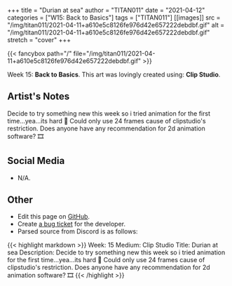 +++
title =       "Durian at sea"
author =      "TITAN011"
date =        "2021-04-12"
categories =  ["W15: Back to Basics"]
tags =        ["TITAN011"]
[[images]]
                      src = "/img/titan011/2021-04-11+a610e5c8126fe976d42e657222debdbf.gif"
                      alt = "/img/titan011/2021-04-11+a610e5c8126fe976d42e657222debdbf.gif"
                      stretch = "cover"
+++


{{< fancybox path="/" file="/img/titan011/2021-04-11+a610e5c8126fe976d42e657222debdbf.gif" >}}


Week 15: **Back to Basics**. This art was lovingly created using: **Clip Studio**.

## Artist's Notes

Decide to try something new this week so i tried animation for the first time...yea...its hard 🥲 Could only use 24 frames cause of clipstudio's restriction. Does anyone have any recommendation for 2d animation software? 🎞️

## Social Media

- N/A.

## Other

- Edit this page on [GitHub](https://github.com/teaminkling/web-refresh/edit/main/blog/content/blog/titan011-week-15-66fb.md).
- Create [a bug ticket](https://github.com/teaminkling/web-refresh/issues/new?assignees=&labels=bug&template=problem-report.md&title=) for the developer.
- Parsed source from Discord is as follows:

{{< highlight markdown >}}
Week: 15
Medium: Clip Studio
Title: Durian at sea
Description: Decide to try something new this week so i tried animation for the first time...yea...its hard 🥲 Could only use 24 frames cause of clipstudio's restriction. Does anyone have any recommendation for 2d animation software? 🎞️
{{< /highlight >}}